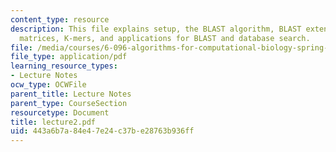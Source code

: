 ```yaml
---
content_type: resource
description: This file explains setup, the BLAST algorithm, BLAST extensions, substitutions
  matrices, K-mers, and applications for BLAST and database search.
file: /media/courses/6-096-algorithms-for-computational-biology-spring-2005/443a6b7a84e47e24c37be28763b936ff_lecture2.pdf
file_type: application/pdf
learning_resource_types:
- Lecture Notes
ocw_type: OCWFile
parent_title: Lecture Notes
parent_type: CourseSection
resourcetype: Document
title: lecture2.pdf
uid: 443a6b7a-84e4-7e24-c37b-e28763b936ff
---
```

